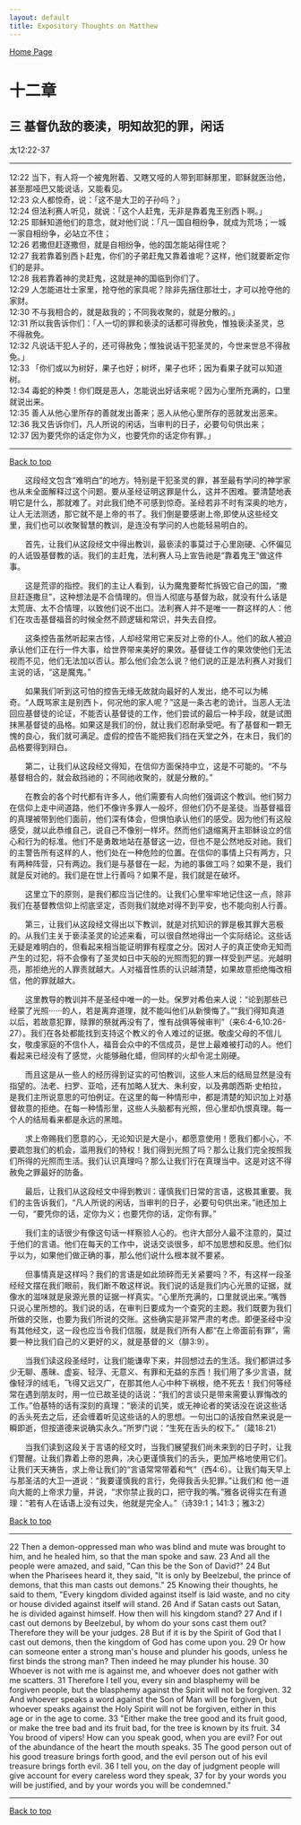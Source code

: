 ```yaml
---
layout: default
title: Expository Thoughts on Matthew
---
```

[ Home Page ]({{site.baseurl}}/index) <br>

<a name="0"></a>
# 十二章 

## 三 基督仇敌的亵渎，明知故犯的罪，闲话

太12:22-37

***

12:22 当下，有人将一个被鬼附着、又瞎又哑的人带到耶稣那里，耶稣就医治他，甚至那哑巴又能说话，又能看见。<br>
12:23 众人都惊奇，说：「这不是大卫的子孙吗？」<br>
12:24 但法利赛人听见，就说：「这个人赶鬼，无非是靠着鬼王别西卜啊。」<br>
12:25 耶稣知道他们的意念，就对他们说：「凡一国自相纷争，就成为荒场；一城一家自相纷争，必站立不住；<br>
12:26 若撒但赶逐撒但，就是自相纷争，他的国怎能站得住呢？<br>
12:27 我若靠着别西卜赶鬼，你们的子弟赶鬼又靠着谁呢？这样，他们就要断定你们的是非。<br>
12:28 我若靠着神的灵赶鬼，这就是神的国临到你们了。<br>
12:29 人怎能进壮士家里，抢夺他的家具呢？除非先捆住那壮士，才可以抢夺他的家财。<br>
12:30 不与我相合的，就是敌我的；不同我收聚的，就是分散的。」<br>
12:31 所以我告诉你们：「人一切的罪和亵渎的话都可得赦免，惟独亵渎圣灵，总不得赦免。<br>
12:32 凡说话干犯人子的，还可得赦免；惟独说话干犯圣灵的，今世来世总不得赦免。」<br>
12:33 「你们或以为树好，果子也好；树坏，果子也坏；因为看果子就可以知道树。<br>
12:34 毒蛇的种类！你们既是恶人，怎能说出好话来呢？因为心里所充满的，口里就说出来。<br>
12:35 善人从他心里所存的善就发出善来；恶人从他心里所存的恶就发出恶来。<br>
12:36 我又告诉你们，凡人所说的闲话，当审判的日子，必要句句供出来；<br>
12:37 因为要凭你的话定你为义，也要凭你的话定你有罪。」<br>

***

[Back to top](#0)

&emsp;&emsp;这段经文包含“难明白”的地方。特别是干犯圣灵的罪，甚至最有学问的神学家也从未全面解释过这个问题。要从圣经证明这罪是什么，这并不困难。要清楚地表明它是什么，那就难了。对此我们绝不可感到惊奇。圣经若非不时有深奥的地方，让人无法测透，那它就不是上帝的书了。我们倒是要感谢上帝,即使从这些经文里，我们也可以收聚智慧的教训，是连没有学问的人也能轻易明白的。

&emsp;&emsp;首先，让我们从这段经文中得出教训，最亵渎的事莫过于心里刚硬、心怀偏见的人诋毁基督教的话。我们的主赶鬼，法利赛人马上宣告祂是“靠着鬼王”做这件事。

&emsp;&emsp;这是荒谬的指控。我们的主让人看到，认为魔鬼要帮忙拆毁它自己的国，“撒旦赶逐撒旦”，这种想法是不合情理的。但当人彻底与基督为敌，就没有什么话是太荒唐、太不合情理，以致他们说不出口。法利赛人并不是唯一一群这样的人：他们在攻击基督福音的时候全然不顾逻辑和常识，并失去自控。

&emsp;&emsp;这条控告虽然听起来古怪，人却经常用它来反对上帝的仆人。他们的敌人被迫承认他们正在行一件大事，给世界带来美好的果效。基督徒工作的果效使他们无法视而不见，他们无法加以否认。那么他们会怎么说？他们说的正是法利赛人对我们主说的话，“这是魔鬼。”

&emsp;&emsp;如果我们听到这可怕的控告无缘无故就向最好的人发出，绝不可以为稀奇。“人既骂家主是别西卜，何况他的家人呢？”这是一条古老的诡计。当恶人无法回应基督徒的论证，不能否认基督徒的工作，他们尝试的最后一种手段，就是试图抹黑基督徒的品格。如果这是我们的份，就让我们忍耐承受吧。有了基督和一颗无愧的良心，我们就可满足。虚假的控告不能把我们挡在天堂之外，在末日，我们的品格要得到辩白。

&emsp;&emsp;第二，让我们从这段经文得知，在信仰方面保持中立，这是不可能的。“不与基督相合的，就会敌挡祂的；不同祂收聚的，就是分散的。”

&emsp;&emsp;在教会的各个时代都有许多人，他们需要有人向他们强调这个教训。他们努力在信仰上走中间道路，他们不像许多罪人一般坏，但他们仍不是圣徒。当基督福音的真理被带到他们面前，他们深有体会，但惧怕承认他们的感受。因为他们有这般感受，就以此恭维自己，说自己不像别一样坏。然而他们退缩离开主耶稣设立的信心和行为的标准。他们不是勇敢地站在基督这一边，但也不是公然地反对祂。我们的主警告所有这样的人，他们处在一种危险的位置。在信仰的事情上只有两方，只有两种阵营，只有两边。我们是与基督在一起，为祂的事做工吗？如果不是，我们就是反对祂的。我们是在世上行善吗？如果不是，我们就是在破坏。

&emsp;&emsp;这里立下的原则，是我们都应当记住的。让我们心里牢牢地记住这一点，除非我们在基督教信仰上彻底坚定，否则我们就绝对得不到平安，也不能向别人行善。

&emsp;&emsp;第三，让我们从这段经文得出以下教训，就是对抗知识的罪是极其罪大恶极的。从我们主关于亵渎圣灵的论述来看，可以很自然地得出一个实际结论。这些话无疑是难明白的，但看起来相当能证明罪有程度之分。因对人子的真正使命无知而产生的过犯，将不会像有了圣灵如日中天般的光照而犯的罪一样受到严惩。光越明亮，那拒绝光的人罪责就越大。人对福音性质的认识越清楚，如果故意拒绝悔改相信，他的罪就越大。

&emsp;&emsp;这里教导的教训并不是圣经中唯一的一处。保罗对希伯来人说：“论到那些已经蒙了光照······的人，若是离弃道理，就不能叫他们从新懊悔了。”“我们得知真道以后，若故意犯罪，赎罪的祭就再没有了，惟有战俱等候审判”（来6:4-6,10:26-27）。我们在各处都能找到支持这个教义的令人难过的证据。敬虔父母的不信儿女，敬虔家庭的不信仆人，福音会众中的不信成员，是世上最难被打动的人。他们看起来已经没有了感觉，火能够融化蜡，但同样的火却令泥土刚硬。

&emsp;&emsp;而且这是从一些人的经历得到证实的可怕教训，这些人末后的结局显然是没有指望的。法老、扫罗、亚哈，还有加略人犹大、朱利安，以及弗朗西斯·史柏拉，是我们主所说意思的可怕例证。在这里的每一种情形中，都是清楚的知识加上对基督故意的拒绝。在每一种情形里，这些人头脑都有光照，但心里却仇恨真理。每一个人的结局看来都是永远的黑暗。

&emsp;&emsp;求上帝赐我们愿意的心，无论知识是大是小，都愿意使用！愿我们都小心，不要疏忽我们的机会，滥用我们的特权！我们得到光照了吗？那么让我们完全按照我们所得的光照而生活。我们认识真理吗？那么让我们行在真理当中。这是对这不得赦免之罪最好的防备。

&emsp;&emsp;最后，让我们从这段经文中得到教训：谨慎我们日常的言语，这极其重要。我们的主告诉我们，“凡人所说的闲话，当审判的日子，必要句句供出来。”祂还加上一句，“要凭你的话，定你为义；也要凭你的话，定你有罪。”

&emsp;&emsp;我们主的话很少有像这句话一样察验人心的。也许大部分人最不注意的，莫过于他们的言语。他们在每天的工作中，说话交谈很多，却不加思想和反思。他们似乎以为，如果他们做正确的事，那么他们说什么根本就不要紧。

&emsp;&emsp;但事情真是这样吗？我们的言语是如此琐碎而无关紧要吗？不，有这样一段圣经经文摆在我们眼前，我们断不敢这样说。我们说的话是我们内心光景的证据，就像水的滋味就是泉源光景的证据一样真实。“心里所充满的，口里就说出来。”嘴唇只说心里所想的。我们说的话，在审判日要成为一个查究的主题。我们既要为我们所做的交账，也要为我们所说的交账。这些确实是非常严肃的考虑。即便圣经中没有其他经文，这一段也应当令我们信服，就是我们所有人都“在上帝面前有罪”，需要一种比我们自己的义更好的义，就是基督的义（腓3:9）。

&emsp;&emsp;当我们读这段圣经时，让我们能谦卑下来，并回想过去的生活。我们都讲过多少无聊、愚昧、虚妄、轻浮、无意义、有罪和无益的东西！我们用了多少言语，就像轻浮的绒毛，飞得又远又广，在那其他人心中种下祸根，绝不死去！我们何等经常在遇到朋友时，用一位已故圣徒的话说：“我们的言谈只是带来需要认罪悔改的工作。”伯基特的话有深刻的真理：“亵渎的讥笑，或无神论者的笑话没在说这些话的舌头死去之后，还会缠着听见这些话的人的思想。一句出口的话按自然来说是一瞬即逝，但按道德来说确实永久。”所罗门说：“生死在舌头的权下。”（箴18:21）

&emsp;&emsp;当我们读到这段关于言语的经文时，当我们展望我们尚未来到的日子时，让我们警醒。让我们靠着上帝的恩典，决心更谨慎我们的舌头，更加严格地使用它们。让我们天天祷告，求上帝让我们的“言语常常带着和气”（西4:6）。让我们每天早上与那圣洁的大卫一道说：“我要谨慎我的言行，免得我舌头犯罪。”让我们和 他一道向大能的上帝求力量，并说，“求你禁止我的口，把守我的嘴。”雅各说得实在有道理：“若有人在话语上没有过失，他就是完全人。”（诗39:1；141:3；雅3:2）

[Back to top](#0)

***

22 Then a demon-oppressed man who was blind and mute was brought to him, and he healed him, so that the man spoke and saw. 23 And all the people were amazed, and said, "Can this be the Son of David?" 24 But when the Pharisees heard it, they said, "It is only by Beelzebul, the prince of demons, that this man casts out demons." 25 Knowing their thoughts, he said to them, "Every kingdom divided against itself is laid waste, and no city or house divided against itself will stand. 26 And if Satan casts out Satan, he is divided against himself. How then will his kingdom stand? 27 And if I cast out demons by Beelzebul, by whom do your sons cast them out? Therefore they will be your judges. 28 But if it is by the Spirit of God that I cast out demons, then the kingdom of God has come upon you. 29 Or how can someone enter a strong man's house and plunder his goods, unless he first binds the strong man? Then indeed he may plunder his house. 30 Whoever is not with me is against me, and whoever does not gather with me scatters. 31 Therefore I tell you, every sin and blasphemy will be forgiven people, but the blasphemy against the Spirit will not be forgiven. 32 And whoever speaks a word against the Son of Man will be forgiven, but whoever speaks against the Holy Spirit will not be forgiven, either in this age or in the age to come. 33 "Either make the tree good and its fruit good, or make the tree bad and its fruit bad, for the tree is known by its fruit. 34 You brood of vipers! How can you speak good, when you are evil? For out of the abundance of the heart the mouth speaks. 35 The good person out of his good treasure brings forth good, and the evil person out of his evil treasure brings forth evil. 36 I tell you, on the day of judgment people will give account for every careless word they speak, 37 for by your words you will be justified, and by your words you will be condemned."

***

[Back to top](#0)
